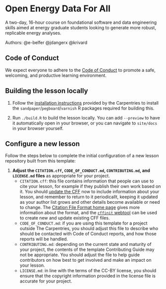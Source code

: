 # Open Energy Data For All

A two-day, 16-hour course on foundational software and data engineering skills
aimed at energy graduate students looking to generate more robust, replicable
energy analyses.

Authors: @e-belfer @jdangerx @krivard

## Code of Conduct

We expect everyone to adhere to the [Code of
Conduct](https://catalystcoop-pudl.readthedocs.io/en/stable/code_of_conduct.html)
to promote a safe, welcoming, and productive learning environment.

## Building the lesson locally

1. Follow the [installation
   instructions](https://carpentries.github.io/sandpaper-docs/index.html)
   provided by the Carpentries to install the `sandpaper`/`pegboard`/`varnish`
   R packages required for building this.

2. Run `./build.R` to build the lesson locally. You can add `--preview`
   to have it automatically open in your browser, or you can navigate to
   `site/docs` in your browser yourself.

## Configure a new lesson

Follow the steps below to
complete the initial configuration of a new lesson repository built from this template:

1. **Adjust the
   `CITATION.cff`, `CODE_OF_CONDUCT.md`, `CONTRIBUTING.md`, and `LICENSE.md` files**
   as appropriate for your project.
   -  `CITATION.cff`:
      this file contains information that people can use to cite your lesson,
      for example if they publish their own work based on it.
      You should [update the CFF][cff-sandpaper-docs] now to include information about your lesson,
      and remember to return to it periodicallt, keeping it updated as your
      author list grows and other details become available or need to change.
      The [Citation File Format home page][cff-home] gives more information about the format,
      and the [`cffinit` webtool][cffinit] can be used to create new and update existing CFF files.
   -  `CODE_OF_CONDUCT.md`:
      if you are using this template for a project outside The Carpentries,
      you should adjust this file to describe
      who should be contacted with Code of Conduct reports,
      and how those reports will be handled.
   -  `CONTRIBUTING.md`:
      depending on the current state and maturity of your project,
      the contents of the template Contributing Guide may not be appropriate.
      You should adjust the file to help guide contributors on how best
      to get involved and make an impact on your lesson.
   -  `LICENSE.md`:
      in line with the terms of the CC-BY license,
      you should ensure that the copyright information
      provided in the license file is accurate for your project.

[cff-home]: https://citation-file-format.github.io/
[cff-sandpaper-docs]:  https://carpentries.github.io/sandpaper-docs/editing.html#making-your-lesson-citable
[cffinit]: https://citation-file-format.github.io/cff-initializer-javascript/
[workbench]: https://carpentries.github.io/sandpaper-docs/
